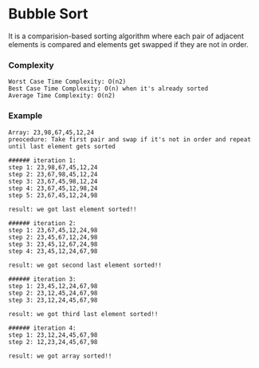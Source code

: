 # Bubble Sort
It is a comparision-based sorting algorithm where each pair of adjacent elements is compared and elements get swapped if they are not in order.

### Complexity
```
Worst Case Time Complexity: O(n2)
Best Case Time Complexity: O(n) when it's already sorted
Average Time Complexity: O(n2)
```

### Example 
```
Array: 23,98,67,45,12,24
preocedure: Take first pair and swap if it's not in order and repeat until last element gets sorted

###### iteration 1:
step 1: 23,98,67,45,12,24
step 2: 23,67,98,45,12,24
step 3: 23,67,45,98,12,24
step 4: 23,67,45,12,98,24
step 5: 23,67,45,12,24,98

result: we got last element sorted!!

###### iteration 2:
step 1: 23,67,45,12,24,98
step 2: 23,45,67,12,24,98
step 3: 23,45,12,67,24,98
step 4: 23,45,12,24,67,98

result: we got second last element sorted!!

###### iteration 3:
step 1: 23,45,12,24,67,98
step 2: 23,12,45,24,67,98
step 3: 23,12,24,45,67,98

result: we got third last element sorted!!

###### iteration 4:
step 1: 23,12,24,45,67,98
step 2: 12,23,24,45,67,98

result: we got array sorted!!


